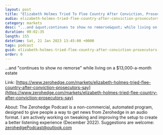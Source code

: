 ```yaml
---
layout: post
title: "Elizabeth Holmes Tried To Flee Country After Conviction, Prosecutors Say"
audio: elizabeth-holmes-tried-flee-country-after-conviction-prosecutors-say-0
category: markets
desc: "...and &quot;continues to show no remorse&quot; while living on a $13,000-a-month estate"
duration: 00:02:35
length: 155
datetime: Sat, 21 Jan 2023 13:45:00 +0000
tags: podcast
guid: elizabeth-holmes-tried-flee-country-after-conviction-prosecutors-say-0
order: 0
---
```

...and &quot;continues to show no remorse&quot; while living on a $13,000-a-month estate

Link: [https://www.zerohedge.com/markets/elizabeth-holmes-tried-flee-country-after-conviction-prosecutors-say](https://www.zerohedge.com/markets/elizabeth-holmes-tried-flee-country-after-conviction-prosecutors-say)

About: The Zerohedge Podcast is a non-commercial, automated program, designed to give people a way to get news from Zerohedge in an audio format.  I am actively working on tweaking and improving the setup to create a better listening experience (December 2022).  Suggestions are welcome: [zerohedgePodcast@outlook.com](mailto:zerohedgePodcast@outlook.com)